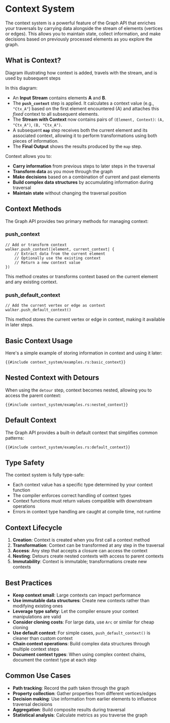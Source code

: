 # Context System

The context system is a powerful feature of the Graph API that enriches your traversals by carrying data alongside the stream of elements (vertices or edges). This allows you to maintain state, collect information, and make decisions based on previously processed elements as you explore the graph.

## What is Context?

<object type="image/svg+xml" data="context_system/image.svg">
Diagram illustrating how context is added, travels with the stream, and is used by subsequent steps
</object>

In this diagram:
- An **Input Stream** contains elements **A** and **B**.
- The **`push_context`** step is applied. It calculates a context value (e.g., `"Ctx_A"`) based on the first element encountered (A) and attaches this *fixed* context to all subsequent elements.
- The **Stream with Context** now contains pairs of `(Element, Context)`: `(A, "Ctx_A")`, `(B, "Ctx_A")`.
- A subsequent **`map`** step receives both the current element and its associated context, allowing it to perform transformations using both pieces of information.
- The **Final Output** shows the results produced by the `map` step.

Context allows you to:

- **Carry information** from previous steps to later steps in the traversal
- **Transform data** as you move through the graph
- **Make decisions** based on a combination of current and past elements
- **Build complex data structures** by accumulating information during traversal
- **Maintain state** without changing the traversal position

## Context Methods

The Graph API provides two primary methods for managing context:

### push_context

```rust,noplayground
// Add or transform context
walker.push_context(|element, current_context| {
    // Extract data from the current element
    // Optionally use the existing context
    // Return a new context value
})
```

This method creates or transforms context based on the current element and any existing context.

### push_default_context

```rust,noplayground
// Add the current vertex or edge as context
walker.push_default_context()
```

This method stores the current vertex or edge in context, making it available in later steps.

## Basic Context Usage

Here's a simple example of storing information in context and using it later:

```rust,noplayground
{{#include context_system/examples.rs:basic_context}}
```

## Nested Context with Detours

When using the `detour` step, context becomes nested, allowing you to access the parent context:

```rust,noplayground
{{#include context_system/examples.rs:nested_context}}
```

## Default Context

The Graph API provides a built-in default context that simplifies common patterns:

```rust,noplayground
{{#include context_system/examples.rs:default_context}}
```

## Type Safety

The context system is fully type-safe:

- Each context value has a specific type determined by your context function
- The compiler enforces correct handling of context types
- Context functions must return values compatible with downstream operations
- Errors in context type handling are caught at compile time, not runtime

## Context Lifecycle

1. **Creation**: Context is created when you first call a context method
2. **Transformation**: Context can be transformed at any step in the traversal
3. **Access**: Any step that accepts a closure can access the context
4. **Nesting**: Detours create nested contexts with access to parent contexts
5. **Immutability**: Context is immutable; transformations create new contexts

## Best Practices

- **Keep context small**: Large contexts can impact performance
- **Use immutable data structures**: Create new contexts rather than modifying existing ones
- **Leverage type safety**: Let the compiler ensure your context manipulations are valid
- **Consider cloning costs**: For large data, use `Arc` or similar for cheap cloning
- **Use default context**: For simple cases, `push_default_context()` is cleaner than custom context
- **Chain context operations**: Build complex data structures through multiple context steps
- **Document context types**: When using complex context chains, document the context type at each step

## Common Use Cases

- **Path tracking**: Record the path taken through the graph
- **Property collection**: Gather properties from different vertices/edges
- **Decision making**: Use information from earlier elements to influence traversal decisions
- **Aggregation**: Build composite results during traversal
- **Statistical analysis**: Calculate metrics as you traverse the graph
